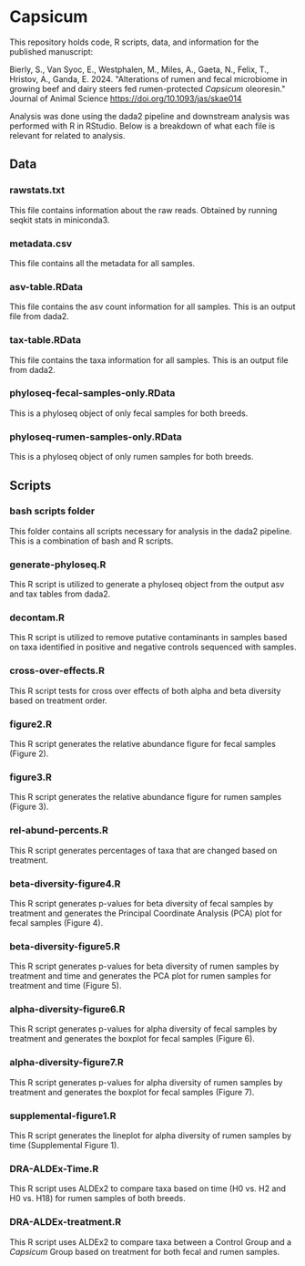# Capsicum

This repository holds code, R scripts, data, and information for the published manuscript: 

Bierly, S., Van Syoc, E., Westphalen, M., Miles, A., Gaeta, N., Felix, T., Hristov, A., Ganda, E. 2024. "Alterations of rumen and fecal microbiome in growing beef and dairy steers fed rumen-protected *Capsicum* oleoresin." Journal of Animal Science https://doi.org/10.1093/jas/skae014


Analysis was done using the dada2 pipeline and downstream analysis was performed with R in RStudio. Below is a breakdown of what each file is relevant for related to analysis. 

## Data

### rawstats.txt
This file contains information about the raw reads. Obtained by running seqkit stats in miniconda3. 

### metadata.csv
This file contains all the metadata for all samples. 

### asv-table.RData
This file contains the asv count information for all samples. This is an output file from dada2.

### tax-table.RData
This file contains the taxa information for all samples. This is an output file from dada2. 

### phyloseq-fecal-samples-only.RData
This is a phyloseq object of only fecal samples for both breeds. 

### phyloseq-rumen-samples-only.RData
This is a phyloseq object of only rumen samples for both breeds. 

## Scripts

### bash scripts folder
This folder contains all scripts necessary for analysis in the dada2 pipeline. This is a combination of bash and R scripts. 

### generate-phyloseq.R
This R script is utilized to generate a phyloseq object from the output asv and tax tables from dada2. 

### decontam.R
This R script is utilized to remove putative contaminants in samples based on taxa identified in positive and negative controls sequenced with samples.

### cross-over-effects.R
This R script tests for cross over effects of both alpha and beta diversity based on treatment order. 

### figure2.R
This R script generates the relative abundance figure for fecal samples (Figure 2). 

### figure3.R
This R script generates the relative abundance figure for rumen samples (Figure 3). 

### rel-abund-percents.R
This R script generates percentages of taxa that are changed based on treatment. 

### beta-diversity-figure4.R
This R script generates p-values for beta diversity of fecal samples by treatment and generates the Principal Coordinate Analysis (PCA) plot for fecal samples (Figure 4).

### beta-diversity-figure5.R
This R script generates p-values for beta diversity of rumen samples by treatment and time and generates the PCA plot for rumen samples for treatment and time (Figure 5).

### alpha-diversity-figure6.R
This R script generates p-values for alpha diversity of fecal samples by treatment and generates the boxplot for fecal samples (Figure 6). 

### alpha-diversity-figure7.R
This R script generates p-values for alpha diversity of rumen samples by treatment and generates the boxplot for fecal samples (Figure 7). 

### supplemental-figure1.R
This R script generates the lineplot for alpha diversity of rumen samples by time (Supplemental Figure 1). 

### DRA-ALDEx-Time.R
This R script uses ALDEx2 to compare taxa based on time (H0 vs. H2 and H0 vs. H18) for rumen samples of both breeds. 

### DRA-ALDEx-treatment.R
This R script uses ALDEx2 to compare taxa between a Control Group and a *Capsicum* Group based on treatment for both fecal and rumen samples. 

